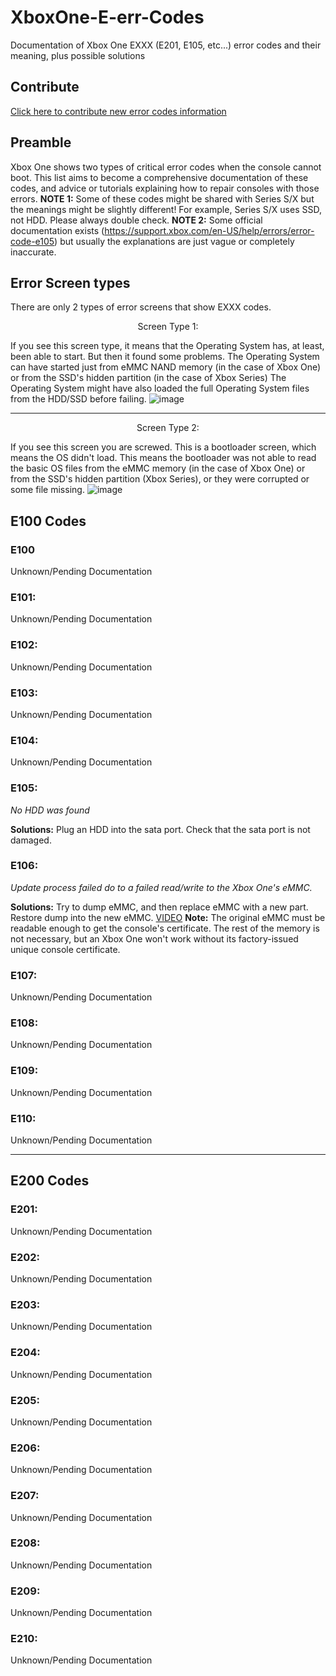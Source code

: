 # XboxOne-E-err-Codes
Documentation of Xbox One EXXX (E201, E105, etc...) error codes and their meaning, plus possible solutions

## Contribute
[Click here to contribute new error codes information](https://github.com/TorusHyperV/XboxOne-E-err-Codes/issues/new)

## Preamble
Xbox One shows two types of critical error codes when the console cannot boot. This list aims to become a comprehensive documentation of these codes, and advice or tutorials explaining how to repair consoles with those errors. 
**NOTE 1:** Some of these codes might be shared with Series S/X but the meanings might be slightly different! For example, Series S/X uses SSD, not HDD. Please always double check.
**NOTE 2:** Some official documentation exists (https://support.xbox.com/en-US/help/errors/error-code-e105) but usually the explanations are just vague or completely inaccurate. 

## Error Screen types
There are only 2 types of error screens that show EXXX codes.

<p align="center">
Screen Type 1:
</p>

If you see this screen type, it means that the Operating System has, at least, been able to start. But then it found some problems.
The Operating System can have started just from eMMC NAND memory (in the case of Xbox One) or from the SSD's hidden partition (in the case of Xbox Series)
The Operating System might have also loaded the full Operating System files from the HDD/SSD before failing.
![image](https://github.com/TorusHyperV/XboxOne-E-err-Codes/assets/100166926/5d67c9db-cf28-42af-95d9-0c7ad63fff18)

---

<p align="center">
Screen Type 2:
</p>

If you see this screen you are screwed. This is a bootloader screen, which means the OS didn't load. This means the bootloader was not able to read the basic OS files from the eMMC memory (in the case of Xbox One) or from the SSD's hidden partition (Xbox Series), or they were corrupted or some file missing.
![image](https://github.com/TorusHyperV/XboxOne-E-err-Codes/assets/100166926/b4b2684b-9c0f-4df0-b4d3-9fdb81fa34fb)

## E100 Codes
### E100
Unknown/Pending Documentation

### E101:
Unknown/Pending Documentation

### E102:
Unknown/Pending Documentation

### E103:
Unknown/Pending Documentation

### E104:
Unknown/Pending Documentation

### E105:
_No HDD was found_

**Solutions:** Plug an HDD into the sata port. Check that the sata port is not damaged.

### E106:
_Update process failed do to a failed read/write to the Xbox One's eMMC._

**Solutions:** Try to dump eMMC, and then replace eMMC with a new part. Restore dump into the new eMMC. [VIDEO](https://www.youtube.com/watch?v=XJVitvPhe_M)
**Note:** The original eMMC must be readable enough to get the console's certificate. The rest of the memory is not necessary, but an Xbox One won't work without its factory-issued unique console certificate.

### E107:
Unknown/Pending Documentation

### E108:
Unknown/Pending Documentation

### E109:
Unknown/Pending Documentation

### E110:
Unknown/Pending Documentation

---

## E200 Codes
### E201:
Unknown/Pending Documentation

### E202:
Unknown/Pending Documentation

### E203:
Unknown/Pending Documentation

### E204:
Unknown/Pending Documentation

### E205:
Unknown/Pending Documentation

### E206:
Unknown/Pending Documentation

### E207:
Unknown/Pending Documentation

### E208: 
Unknown/Pending Documentation

### E209:
Unknown/Pending Documentation

### E210: 
Unknown/Pending Documentation
